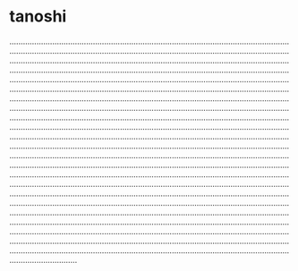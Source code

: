 # tanoshi
..................................................................................................................................................................................................................................................................................................................................................................................................................................................................................................................................................................................................................................................................................................................................................................................................................................................................................................................................................................................................................................................................................................................................................................................................................................................................................................................................................................................................................................................................................................................................................................................................................................................................................................................................................................................................................................................................................................................................................................................................................................................................................................................................................................................................................................................................................................................................................................................................................................................................................................................................................................................................................................................................................................................................................................................................................................................................................................................................................................................................